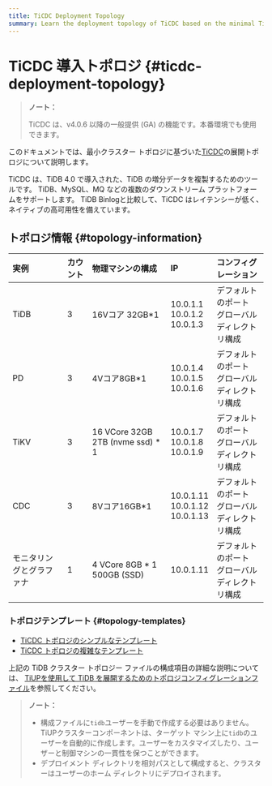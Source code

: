 ```yaml
---
title: TiCDC Deployment Topology
summary: Learn the deployment topology of TiCDC based on the minimal TiDB topology.
---
```


# TiCDC 導入トポロジ {#ticdc-deployment-topology}

> **ノート：**
>
> TiCDC は、v4.0.6 以降の一般提供 (GA) の機能です。本番環境でも使用できます。

このドキュメントでは、最小クラスター トポロジに基づいた[<a href="/ticdc/ticdc-overview.md">TiCDC</a>](/ticdc/ticdc-overview.md)の展開トポロジについて説明します。

TiCDC は、TiDB 4.0 で導入された、TiDB の増分データを複製するためのツールです。 TiDB、MySQL、MQ などの複数のダウンストリーム プラットフォームをサポートします。 TiDB Binlogと比較して、TiCDC はレイテンシーが低く、ネイティブの高可用性を備えています。

## トポロジ情報 {#topology-information}

| 実例           | カウント | 物理マシンの構成                         | IP                                      | コンフィグレーション                  |
| :----------- | :--- | :------------------------------- | :-------------------------------------- | :-------------------------- |
| TiDB         | 3    | 16Vコア 32GB*1                     | 10.0.1.1<br/> 10.0.1.2<br/> 10.0.1.3    | デフォルトのポート<br/>グローバルディレクトリ構成 |
| PD           | 3    | 4Vコア8GB*1                        | 10.0.1.4<br/> 10.0.1.5<br/> 10.0.1.6    | デフォルトのポート<br/>グローバルディレクトリ構成 |
| TiKV         | 3    | 16 VCore 32GB 2TB (nvme ssd) * 1 | 10.0.1.7<br/> 10.0.1.8<br/> 10.0.1.9    | デフォルトのポート<br/>グローバルディレクトリ構成 |
| CDC          | 3    | 8Vコア16GB*1                       | 10.0.1.11<br/> 10.0.1.12<br/> 10.0.1.13 | デフォルトのポート<br/>グローバルディレクトリ構成 |
| モニタリングとグラファナ | 1    | 4 VCore 8GB * 1 500GB (SSD)      | 10.0.1.11                               | デフォルトのポート<br/>グローバルディレクトリ構成 |

### トポロジテンプレート {#topology-templates}

-   [<a href="https://github.com/pingcap/docs/blob/master/config-templates/simple-cdc.yaml">TiCDC トポロジのシンプルなテンプレート</a>](https://github.com/pingcap/docs/blob/master/config-templates/simple-cdc.yaml)
-   [<a href="https://github.com/pingcap/docs/blob/master/config-templates/complex-cdc.yaml">TiCDC トポロジの複雑なテンプレート</a>](https://github.com/pingcap/docs/blob/master/config-templates/complex-cdc.yaml)

上記の TiDB クラスター トポロジー ファイルの構成項目の詳細な説明については、 [<a href="/tiup/tiup-cluster-topology-reference.md">TiUPを使用して TiDB を展開するためのトポロジコンフィグレーションファイル</a>](/tiup/tiup-cluster-topology-reference.md)を参照してください。

> **ノート：**
>
> -   構成ファイルに`tidb`ユーザーを手動で作成する必要はありません。 TiUPクラスターコンポーネントは、ターゲット マシン上に`tidb`のユーザーを自動的に作成します。ユーザーをカスタマイズしたり、ユーザーと制御マシンの一貫性を保つことができます。
> -   デプロイメント ディレクトリを相対パスとして構成すると、クラスターはユーザーのホーム ディレクトリにデプロイされます。
